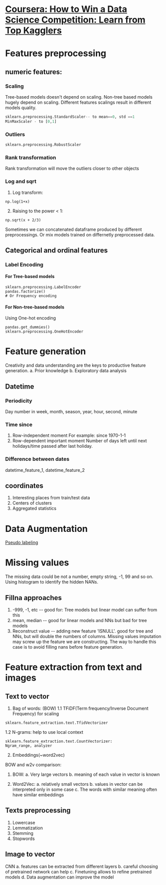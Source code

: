 # [Coursera: How to Win a Data Science Competition: Learn from Top Kagglers](https://www.coursera.org/learn/competitive-data-science?specialization=aml)  
# Features preprocessing
## numeric features:
### Scaling
Tree-based models doesn't depend on scaling.
Non-tree based models hugely depend on scaling.
Different features scalings result in different models quality.  
``` python
sklearn.preprocessing.StandardScaler-- to mean==0, std ==1
MinMaxScaler - to [0,1]
```
### Outliers
``` python
sklearn.preprocessing.RobustScaler
```
### Rank transformation  
Rank transformation will move the outliers closer to other objects  
### Log and sqrt
1. Log transform:
```
np.log(1+x)
```
2. Raising to the power < 1:
```
np.sqrt(x + 2/3)
```
Sometimes we can concatenated dataframe produced by different preprocessings.
Or mix models trained on differnetly preprocessed data.

## Categorical and ordinal features  
### Label Encoding
#### For Tree-based models
```
sklearn.preprocessing.LabelEncoder
pandas.factorize()
# Or Frequency encoding
```
#### For Non-tree-based models
Using One-hot encoding
```
pandas.get_dummies()
sklearn.preprocessing.OneHotEncoder
```

# Feature generation
Creativity and data understanding are the keys to productive feature generation.
a. Prior knowledge
b. Exploratory data analysis

## Datetime  
### Periodicity
Day number in week, month, season, year, hour, second, minute  
### Time since
1. Row-independent moment
For example: since 1970-1-1  
2. Row-dependent important moment
Number of days left until next holidays/time passed after last holiday.  
### Difference between dates  
datetime_feature_1, datetime_feature_2  

## coordinates  
1. Interesting places from train/test data  
2. Centers of clusters  
3. Aggregated statistics  

# Data Augmentation
[Pseudo labeling](https://www.kaggle.com/cdeotte/pseudo-labeling-qda-0-969)

# Missing values    
The missing data could be not a number, empty string, -1, 99 and so on.
Using histogram to identify the hidden NANs.
  
## Fillna approaches  
1. -999, -1, etc -- good for: Tree models but linear model can suffer from this
2. mean, median -- good for linear models and NNs but bad for tree models
3. Reconstruct value -- adding new feature 'ISNULL'. good for tree and NNs, 
						but will double the numbers of columns.
Missing values imputation may screw up the feature we are constructing.
The way to handle this case is to avoid filling nans before feature generation.
  
# Feature extraction from text and images  
## Text to vector  
1. Bag of words: (BOW)
1.1 TFiDF(Term frequency/Inverse Document Frequency) for scaling
```
sklearn.feature_extraction.text.TfidVectorizer
```  
1.2 N-grams: help to use local context
```
sklearn.feature_extraction.text.CountVectorizer:
Ngram_range, analyzer
```
2. Embeddings(~word2vec)

BOW and w2v comparison:
1. BOW: 
a. Very large vectors
b. meaning of each value in vector is known

2. Word2Vec:
a. relatively small vectors
b. values in vector can be interpreted only in some case
c. The words with similar meaning often have similar embeddings

## Texts preprocessing  
1. Lowercase
2. Lemmatization
3. Stemming
4. Stopwords

## Image to vector  
CNN
a. features can be extracted from different layers
b. careful choosing of pretrained network can help
c. Finetuning allows to refine pretrained models
d. Data augmentation can improve the model

